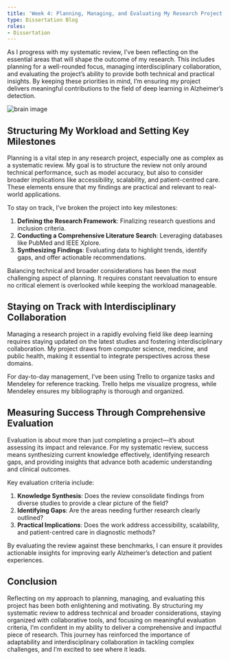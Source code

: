 ```yaml
---
title: 'Week 4: Planning, Managing, and Evaluating My Research Project'
type: Dissertation Blog
roles:
- Dissertation
---
```


As I progress with my systematic review, I’ve been reflecting on the essential areas that will shape the outcome of my research. This includes planning for a well-rounded focus, managing interdisciplinary collaboration, and evaluating the project’s ability to provide both technical and practical insights. By keeping these priorities in mind, I’m ensuring my project delivers meaningful contributions to the field of deep learning in Alzheimer’s detection.  

![brain image](https://news.llu.edu/sites/news.llu.edu/files/styles/crop_featured_image/public/GettyImages-1506306737.jpg?itok=93-xs8Gz)
## Structuring My Workload and Setting Key Milestones  

Planning is a vital step in any research project, especially one as complex as a systematic review. My goal is to structure the review not only around technical performance, such as model accuracy, but also to consider broader implications like accessibility, scalability, and patient-centred care. These elements ensure that my findings are practical and relevant to real-world applications.  

To stay on track, I’ve broken the project into key milestones:  
1. **Defining the Research Framework**: Finalizing research questions and inclusion criteria.  
2. **Conducting a Comprehensive Literature Search**: Leveraging databases like PubMed and IEEE Xplore.  
3. **Synthesizing Findings**: Evaluating data to highlight trends, identify gaps, and offer actionable recommendations.  

Balancing technical and broader considerations has been the most challenging aspect of planning. It requires constant reevaluation to ensure no critical element is overlooked while keeping the workload manageable.  


## Staying on Track with Interdisciplinary Collaboration  

Managing a research project in a rapidly evolving field like deep learning requires staying updated on the latest studies and fostering interdisciplinary collaboration. My project draws from computer science, medicine, and public health, making it essential to integrate perspectives across these domains.  

For day-to-day management, I’ve been using Trello to organize tasks and Mendeley for reference tracking. Trello helps me visualize progress, while Mendeley ensures my bibliography is thorough and organized.  

## Measuring Success Through Comprehensive Evaluation  

Evaluation is about more than just completing a project—it’s about assessing its impact and relevance. For my systematic review, success means synthesizing current knowledge effectively, identifying research gaps, and providing insights that advance both academic understanding and clinical outcomes.  

Key evaluation criteria include:  
1. **Knowledge Synthesis**: Does the review consolidate findings from diverse studies to provide a clear picture of the field?  
2. **Identifying Gaps**: Are the areas needing further research clearly outlined?  
3. **Practical Implications**: Does the work address accessibility, scalability, and patient-centred care in diagnostic methods?  

By evaluating the review against these benchmarks, I can ensure it provides actionable insights for improving early Alzheimer’s detection and patient experiences.  

## Conclusion  

Reflecting on my approach to planning, managing, and evaluating this project has been both enlightening and motivating. By structuring my systematic review to address technical and broader considerations, staying organized with collaborative tools, and focusing on meaningful evaluation criteria, I’m confident in my ability to deliver a comprehensive and impactful piece of research. This journey has reinforced the importance of adaptability and interdisciplinary collaboration in tackling complex challenges, and I’m excited to see where it leads.
